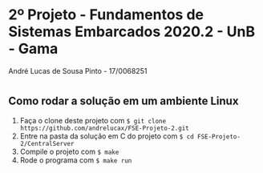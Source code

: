 2º Projeto - Fundamentos de Sistemas Embarcados 2020.2 - UnB - Gama
=========================
André Lucas de Sousa Pinto - 17/0068251

#

## Como rodar a solução em um ambiente Linux

1. Faça o clone deste projeto com ```$ git clone https://github.com/andrelucax/FSE-Projeto-2.git```
2. Entre na pasta da solução em C do projeto com ```$ cd FSE-Projeto-2/CentralServer```
3. Compile o projeto com ```$ make```
4. Rode o programa com ```$ make run```